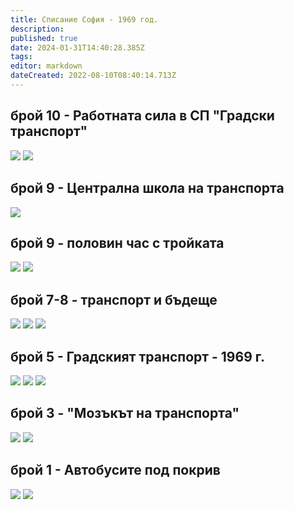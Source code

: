 ```yaml
---
title: Списание София - 1969 год.
description: 
published: true
date: 2024-01-31T14:40:28.385Z
tags: 
editor: markdown
dateCreated: 2022-08-10T08:40:14.713Z
---
```


## брой 10 - Работната сила в СП "Градски транспорт"
<img src="http://46.10.181.183:1518/trinmo/literature/spisanie-sofia/sof_1969_kn10_0008-1.jpg"/>
<img src="http://46.10.181.183:1518/trinmo/literature/spisanie-sofia/sof_1969_kn10_0009-1.jpg"/>


## брой 9 - Централна школа на транспорта
<img src="http://46.10.181.183:1518/trinmo/literature/spisanie-sofia/sof_1969_kn10_0015-1.jpg"/>

## брой 9 - половин час с тройката
<img src="http://46.10.181.183:1518/trinmo/literature/spisanie-sofia/sof_1969_kn9_0024-1.jpg"/>
<img src="http://46.10.181.183:1518/trinmo/literature/spisanie-sofia/sof_1969_kn9_0025-1.jpg"/>

## брой 7-8 - транспорт и бъдеще
<img src="http://46.10.181.183:1518/trinmo/literature/spisanie-sofia/sof_1969_kn7-8_0031-1.jpg"/>
<img src="http://46.10.181.183:1518/trinmo/literature/spisanie-sofia/sof_1969_kn7-8_0032-1.jpg"/>

<img src="http://46.10.181.183:1518/trinmo/literature/spisanie-sofia/sof_1969_kn7-8_0033-1.jpg"/>




## брой 5 - Градският транспорт - 1969 г.
<img src="http://46.10.181.183:1518/trinmo/literature/spisanie-sofia/sof_1969_kn5_0012-1.jpg"/>
<img src="http://46.10.181.183:1518/trinmo/literature/spisanie-sofia/sof_1969_kn5_0013-1.jpg"/>
<img src="http://46.10.181.183:1518/trinmo/literature/spisanie-sofia/sof_1969_kn5_0014-1.jpg"/>

## брой 3 - "Мозъкът на транспорта"
<img src="http://46.10.181.183:1518/trinmo/literature/spisanie-sofia/sof_1969_kn3_0014-1.jpg"/>
<img src="http://46.10.181.183:1518/trinmo/literature/spisanie-sofia/sof_1969_kn3_0015-1.jpg"/>

## брой 1 - Автобусите под покрив
<img src="http://46.10.181.183:1518/trinmo/literature/spisanie-sofia/sof_1967_kn1_0014-1.jpg"/>
<img src="http://46.10.181.183:1518/trinmo/literature/spisanie-sofia/sof_1967_kn1_0015-1.jpg"/>